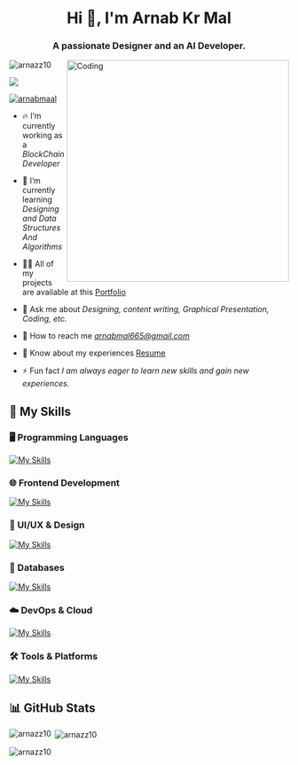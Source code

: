 <h1 align="center">Hi 👋, I'm Arnab Kr Mal</h1>
<h3 align="center">A passionate Designer and an AI Developer.</h3>
<img align="right" alt="Coding" width="400" src="https://t4.ftcdn.net/jpg/05/97/74/29/360_F_597742919_gNwhTPLDD1T9ACAJXZ9qVuvCVFsDvXCe.jpg">

<p align="left"> <img src="https://komarev.com/ghpvc/?username=arnazz10&label=Profile%20views&color=0e75b6&style=flat" alt="arnazz10" /> </p>

<a href="https://www.linkedin.com/in/arnab-mal-74454127a/"><img src="https://img.shields.io/badge/-LinkedIn-0072b1?&style=for-the-badge&logo=linkedin&logoColor=white"></a>

<p align="left"> <a href="https://twitter.com/arnabmaal" target="blank"><img src="https://img.shields.io/twitter/follow/arnabmaal?logo=twitter&style=for-the-badge" alt="arnabmaal" /></a> </p>

- 🔥 I’m currently working as a *BlockChain Developer*

- 🌱 I’m currently learning *Designing and Data Structures And Algorithms*

- 👨‍💻 All of my projects are available at this [Portfolio](https://free-amazon-card-gift.my.canva.site/arnabkrmal-portfolio)

- 💬 Ask me about *Designing, content writing, Graphical Presentation, Coding, etc.*

- 📧 How to reach me *arnabmal665@gmail.com*

- 📝 Know about my experiences [Resume](https://acrobat.adobe.com/id/urn:aaid:sc:AP:8b01ca18-c94d-4a3f-930b-f9a0008e72e4)

- ⚡ Fun fact *I am always eager to learn new skills and gain new experiences.*

## 🚀 My Skills

### 🖥️ Programming Languages
[![My Skills](https://skillicons.dev/icons?i=c,cpp,java,py,ts)](https://skillicons.dev)

### 🌐 Frontend Development
[![My Skills](https://skillicons.dev/icons?i=react,vue)](https://skillicons.dev)

### 🎨 UI/UX & Design
[![My Skills](https://skillicons.dev/icons?i=figma,xd,illustrator,indesign)](https://skillicons.dev)

### 💾 Databases
[![My Skills](https://skillicons.dev/icons?i=mysql)](https://skillicons.dev)

### ☁️ DevOps & Cloud
[![My Skills](https://skillicons.dev/icons?i=docker,kubernetes,aws,gcp,azure)](https://skillicons.dev)

### 🛠️ Tools & Platforms
[![My Skills](https://skillicons.dev/icons?i=git,github,vscode,linux)](https://skillicons.dev)

## 📊 GitHub Stats

<p><img align="left" src="https://github-readme-stats.vercel.app/api/top-langs?username=arnazz10&show_icons=true&locale=en&layout=compact" alt="arnazz10" /></p>

<p>&nbsp;<img align="center" src="https://github-readme-stats.vercel.app/api?username=arnazz10&show_icons=true&locale=en" alt="arnazz10" /></p>

<p><img align="center" src="https://github-readme-streak-stats.herokuapp.com/?user=arnazz10&" alt="arnazz10" /></p>

